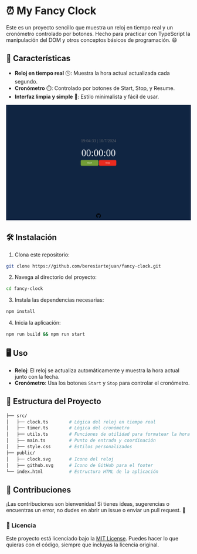 # ⏰ My Fancy Clock

Este es un proyecto sencillo que muestra un reloj en tiempo real y un cronómetro controlado por botones. Hecho para practicar con TypeScript la manipulación del DOM y otros conceptos básicos de programación. 😄

## 🚀 Características

- **Reloj en tiempo real** 🕒: Muestra la hora actual actualizada cada segundo.
- **Cronómetro** ⏱️: Controlado por botones de Start, Stop, y Resume.
- **Interfaz limpia y simple** 🎨: Estilo minimalista y fácil de usar.

![Captura de pantalla](/screenshot.png)

## 🛠️ Instalación

1. Clona este repositorio:

```bash
git clone https://github.com/beresiartejuan/fancy-clock.git
```

2. Navega al directorio del proyecto:

```bash
cd fancy-clock
```

3. Instala las dependencias necesarias:

```bash
npm install
```

4. Inicia la aplicación:

```bash
npm run build && npm run start
```

## 🖥️ Uso

- **Reloj**: El reloj se actualiza automáticamente y muestra la hora actual junto con la fecha.
- **Cronómetro**: Usa los botones `Start` y `Stop` para controlar el cronómetro.

## 📁 Estructura del Proyecto

```bash
├── src/
│   ├── clock.ts        # Lógica del reloj en tiempo real
│   ├── timer.ts        # Lógica del cronómetro
│   ├── utils.ts        # Funciones de utilidad para formatear la hora
│   ├── main.ts         # Punto de entrada y coordinación
│   ├── style.css       # Estilos personalizados
├── public/
│   ├── clock.svg       # Icono del reloj
│   ├── github.svg      # Icono de GitHub para el footer
└── index.html          # Estructura HTML de la aplicación 
```

## 🤝 Contribuciones

¡Las contribuciones son bienvenidas! Si tienes ideas, sugerencias o encuentras un error, no dudes en abrir un issue o enviar un pull request. 🚀

### 📜 Licencia

Este proyecto está licenciado bajo la [MIT License](LINCENSE). Puedes hacer lo que quieras con el código, siempre que incluyas la licencia original.
